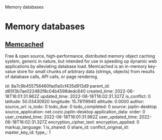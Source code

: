 Memory databases

# Memory databases

## [Memcached](https://www.memcached.org/)
Free & open source, high-performance, distributed memory object caching system, generic in nature, but intended for use in speeding up dynamic web applications by alleviating database load.
Memcached is an in-memory key-value store for small chunks of arbitrary data (strings, objects) from results of database calls, API calls, or page rendering.

id: 8a7c9b455756460fad1a0cf435d913d9
parent_id: d65f3b7ae022482f8c04b4598dedc640
created_time: 2022-06-18T16:01:31.962Z
updated_time: 2022-06-18T16:02:31.327Z
is_conflict: 0
latitude: 50.03430920
longitude: 15.78119940
altitude: 0.0000
author: 
source_url: 
is_todo: 0
todo_due: 0
todo_completed: 0
source: joplin-desktop
source_application: net.cozic.joplin-desktop
application_data: 
order: 0
user_created_time: 2022-06-18T16:01:31.962Z
user_updated_time: 2022-06-18T16:02:31.327Z
encryption_cipher_text: 
encryption_applied: 0
markup_language: 1
is_shared: 0
share_id: 
conflict_original_id: 
master_key_id: 
type_: 1